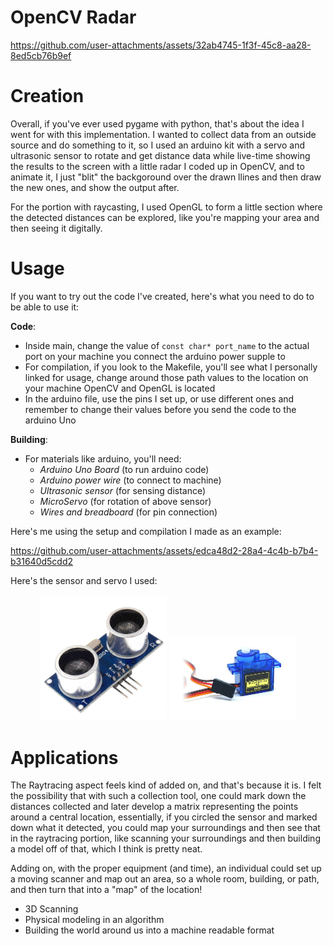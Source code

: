 OpenCV Radar
===============
https://github.com/user-attachments/assets/32ab4745-1f3f-45c8-aa28-8ed5cb76b9ef

Creation
===============
Overall, if you've ever used pygame with python, that's about the idea
I went for with this implementation.  I wanted to collect data from an
outside source and do something to it, so I used an arduino kit with
a servo and ultrasonic sensor to rotate and get distance data while
live-time showing the results to the screen with a little radar I coded
up in OpenCV, and to animate it, I just "blit" the backgoround over the
drawn llines and then draw the new ones, and show the output after.

For the portion with raycasting, I used OpenGL to form a little section
where the detected distances can be explored, like you're mapping your
area and then seeing it digitally.

Usage
===============
If you want to try out the code I've created, here's what you need to 
do to be able to use it:

**Code**:
- Inside main, change the value of `const char* port_name` to the 
actual port on your machine you connect the arduino power supple to
- For compilation, if you look to the Makefile, you'll see what I
personally linked for usage, change around those path values to the 
location on your machine OpenCV and OpenGL is located
- In the arduino file, use the pins I set up, or use different ones
and remember to change their values before you send the code to the
arduino Uno

**Building**:
- For materials like arduino, you'll need:
    - *Arduino Uno Board* (to run arduino code)
    - *Arduino power wire* (to connect to machine)
    - *Ultrasonic sensor* (for sensing distance)
    - *MicroServo* (for rotation of above sensor)
    - *Wires and breadboard* (for pin connection)

Here's me using the setup and compilation I made as an example:

https://github.com/user-attachments/assets/edca48d2-28a4-4c4b-b7b4-b31640d5cdd2

Here's the sensor and servo I used:
<div align="center">
	<img width = "40%" src="documentation_images/sensor.jpg">
    <img width = "40%" src="documentation_images/servo.jpg">
</div>

Applications
===============
The Raytracing aspect feels kind of added on, and that's because it is.
I felt the possibility that with such a collection tool, one could mark
down the distances collected and later develop a matrix representing 
the points around a central location, essentially, if you circled the 
sensor and marked down what it detected, you could map your surroundings
and then see that in the raytracing portion, like scanning your 
surroundings and then building a model off of that, which I think is 
pretty neat.

Adding on, with the proper equipment (and time), an individual could
set up a moving scanner and map out an area, so a whole room, building,
or path, and then turn that into a "map" of the location!

- 3D Scanning
- Physical modeling in an algorithm
- Building the world around us into a machine readable format
